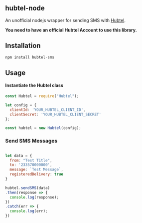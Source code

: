 ## hubtel-node
An unofficial nodejs wrapper for sending SMS with [Hubtel](https://hubtel.com/).

**You need to have an official Hubtel Account to use this library.**
## Installation

``` javascript
npm install hubtel-sms
```

## Usage

#### Instantiate the Hubtel class

``` javascript
const Hubtel = require("Hubtel");

let config = {
  clientId: 'YOUR_HUBTEL_CLIENT_ID',
  clientSecret: 'YOUR_HUBTEL_CLIENT_SECRET'
};

const hubtel = new Hubtel(config);

```
### Send SMS Messages

``` javascript

let data = {
  from: "Test Title",
  to: '233570000000',
  message: `Test Message`,
  registeredDelivery: true
}

hubtel.sendSMS(data)
.then(response => {
  console.log(response);
})
.catch(err => {
  console.log(err);
})
```